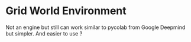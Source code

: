 # Grid World Environment

Not an engine but still can work similar to pycolab from Google Deepmind but simpler.
And easier to use ?
